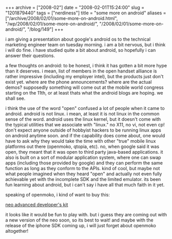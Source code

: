 +++
archive = ["2008-02"]
date = "2008-02-01T15:24:00"
slug = "1201879440"
tags = ["nerdiness"]
title = "some more on android"
aliases = ["/archive/2008/02/01/some-more-on-android.html", "/wp/2008/02/01/some-more-on-android/", "/2008/02/01/some-more-on-android/", "/blog/149"]
+++

i am giving a presentation about google's android os to the technical
marketing engineer team on tuesday morning. i am a bit nervous, but
i think i will do fine. i have studied quite a bit about android, so
hopefully i can answer their questions.

a few thoughts on android: to be honest, i think it has gotten a bit more
hype than it deserves. i mean, list of members in the open handset
alliance is rather impressive (including my employer intel), but the
products just don't exist yet. where are the phone announcements? where
are the actual demos? supposedly something will come out at the mobile
world congress starting on the 11th, or at least thats what the android
blogs are hoping. we shall see.

i think the use of the word "open" confused a lot of people when it came
to android. android is not linux. i mean, at least it is not linux in the
common sense of the word. android uses the linux kernel, but it doesn't
come with the typical utilities that we associate with "linux." no X11, no
vi, not even cp! don't expect anyone outside of hobbyist hackers to be
running linux apps on android anytime soon. and if the capability does
come about, one would have to ask why they would take the time with other
"true" mobile linux platforms out there (openmoko, qtopia, etc). no, when
google said it was open, they meant that it was open to third party
java-based applications. it also is built on a sort of modular application
system, where one can swap apps (including those provided by google) and
they can perform the same function as long as they conform to the APIs.
kind of cool, but maybe not what people imagined when they heard "open"
and actually not even fully achievable yet with the incomplete SDK and the
limited emulator. its been fun learning about android, but i can't say
i have all that much faith in it yet.

speaking of openmoko, i kind of want to buy this:

[neo advanced developer's kit][1]

it looks like it would be fun to play with. but i guess they are coming
out with a new version of the neo soon, so its best to wait! and maybe
with the release of the iphone SDK coming up, i will just forget about
openmoko altogether!

[1]: http://www.openmoko.com/products-neo-advanced-00-develkit.html


